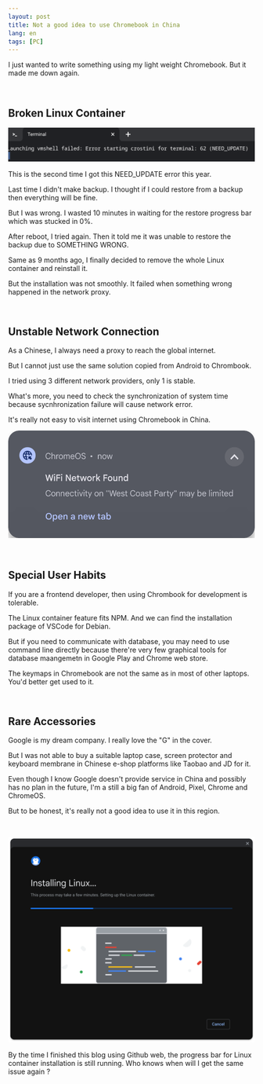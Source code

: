 ```yaml
---
layout: post
title: Not a good idea to use Chromebook in China
lang: en
tags: [PC]
---
```


I just wanted to write something using my light weight Chromebook. But it made me down again.

<br/>

## Broken Linux Container

![Error when launching Linux container](/assets/img/chromebook-container-crashed.png)

This is the second time I got this NEED_UPDATE error this year.

Last time I didn't make backup. I thought if I could restore from a backup then everything will be fine.

But I was wrong. I wasted 10 minutes in waiting for the restore progress bar which was stucked in 0%.

After reboot, I tried again. Then it told me it was unable to restore the backup due to SOMETHING WRONG.

Same as 9 months ago, I finally decided to remove the whole Linux container and reinstall it.

But the installation was not smoothly. It failed when something wrong happened in the network proxy.

<br/>

## Unstable Network Connection

As a Chinese, I always need a proxy to reach the global internet.

But I cannot just use the same solution copied from Android to Chrombook.

I tried using 3 different network providers, only 1 is stable. 

What's more, you need to check the synchronization of system time because sycnhronization failure will cause network error.

It's really not easy to visit internet using Chromebook in China.

![Network was limited](/assets/img/wifi-connection-was-limited.png)

<br/>

## Special User Habits

If you are a frontend developer, then using Chrombook for development is tolerable.

The Linux container feature fits NPM. And we can find the installation package of VSCode for Debian.

But if you need to communicate with database, you may need to use command line directly because there're very few graphical tools for database maangemetn in Google Play and Chrome web store.

The keymaps in Chromebook are not the same as in most of other laptops. You'd better get used to it.

<br/>

## Rare Accessories

Google is my dream company. I really love the "G" in the cover.

But I was not able to buy a suitable laptop case, screen protector and keyboard membrane in Chinese e-shop platforms like Taobao and JD for it.

Even though I know Google doesn't provide service in China and possibly has no plan in the future, I'm a still a big fan of Android, Pixel, Chrome and ChromeOS.

But to be honest, it's really not a good idea to use it in this region.

<br/>

![Linux Installation Got Stucked](/assets/img/linux-installation-stuck.png)

By the time I finished this blog using Github web, the progress bar for Linux container installation is still running. Who knows when will I get the same issue again ?
